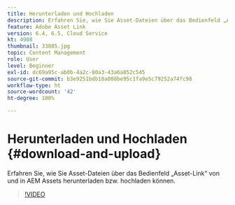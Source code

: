 ```yaml
---
title: Herunterladen und Hochladen
description: Erfahren Sie, wie Sie Asset-Dateien über das Bedienfeld „Asset-Link“ von und in AEM Assets herunterladen bzw. hochladen können.
feature: Adobe Asset Link
version: 6.4, 6.5, Cloud Service
kt: 4908
thumbnail: 33885.jpg
topic: Content Management
role: User
level: Beginner
exl-id: dc69a95c-ab0b-4a2c-80a3-43a6a052c545
source-git-commit: b3e9251bdb18a008be95c1fa9e5c79252a74fc98
workflow-type: ht
source-wordcount: '42'
ht-degree: 100%

---
```


# Herunterladen und Hochladen {#download-and-upload}

Erfahren Sie, wie Sie Asset-Dateien über das Bedienfeld „Asset-Link“ von und in AEM Assets herunterladen bzw. hochladen können.

>[!VIDEO](https://video.tv.adobe.com/v/33885?quality=12&learn=on)
